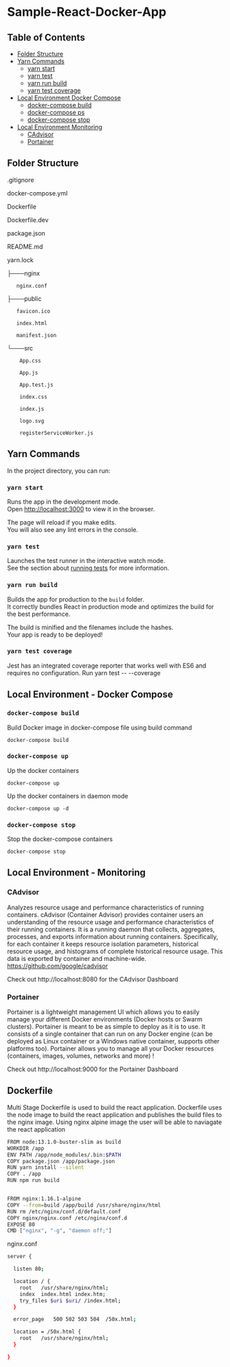 # Sample-React-Docker-App

## Table of Contents

- [Folder Structure](#folder-structure)
- [Yarn Commands](#yarn-commands)
    - [yarn start](#yarn-start)
    - [yarn test](#yarn-test)
    - [yarn run build](#yarn-run-build)
    - [yarn test coverage](#yarn-test-coverage)
- [Local Environment Docker Compose](#local-environment---docker-compose)
    - [docker-compose build](#docker-compose-up)
    - [docker-compose ps](#docker-compose-ps)
    - [docker-compose stop](#docker-compose-stop)
- [Local Environment Monitoring](#local-environment---monitoring)
    - [CAdvisor](#cadvisor)
    - [Portainer](#portainer)

## Folder Structure

.gitignore

docker-compose.yml

Dockerfile

Dockerfile.dev

package.json

README.md

yarn.lock

├───nginx

       nginx.conf

├───public

       favicon.ico

       index.html

       manifest.json

└───src

        App.css

        App.js

        App.test.js

        index.css

        index.js

        logo.svg

        registerServiceWorker.js


## Yarn Commands

In the project directory, you can run:

### `yarn start`

Runs the app in the development mode.<br>
Open [http://localhost:3000](http://localhost:3000) to view it in the browser.

The page will reload if you make edits.<br>
You will also see any lint errors in the console.

### `yarn test`

Launches the test runner in the interactive watch mode.<br>
See the section about [running tests](#running-tests) for more information.

### `yarn run build`

Builds the app for production to the `build` folder.<br>
It correctly bundles React in production mode and optimizes the build for the best performance.

The build is minified and the filenames include the hashes.<br>
Your app is ready to be deployed!


### `yarn test coverage`
Jest has an integrated coverage reporter that works well with ES6 and requires no configuration.
Run yarn test -- --coverage


## Local Environment - Docker Compose

### `docker-compose build`

Build Docker image in docker-compose file using build command

`docker-compose build`

### `docker-compose up`

Up the docker containers 

`docker-compose up`

Up the docker containers in daemon mode

`docker-compose up -d`

### `docker-compose stop`

Stop the docker-compose containers

`docker-compose stop`

## Local Environment - Monitoring

### CAdvisor

Analyzes resource usage and performance characteristics of running containers. 
cAdvisor (Container Advisor) provides container users an understanding of the resource usage and performance characteristics of their running containers. It is a running daemon that collects, aggregates, processes, and exports information about running containers. Specifically, for each container it keeps resource isolation parameters, historical resource usage, and histograms of complete historical resource usage. This data is exported by container and machine-wide.
https://github.com/google/cadvisor

Check out http://localhost:8080 for the CAdvisor Dashboard

### Portainer

Portainer is a lightweight management UI which allows you to easily manage your different Docker environments (Docker hosts or Swarm clusters). Portainer is meant to be as simple to deploy as it is to use. It consists of a single container that can run on any Docker engine (can be deployed as Linux container or a Windows native container, supports other platforms too). Portainer allows you to manage all your Docker resources (containers, images, volumes, networks and more) !

Check out http://localhost:9000 for the Portainer Dashboard

## Dockerfile

Multi Stage Dockerfile is used to build the react application.
Dockerfile uses the node image to build the react application and publishes the build files to the nginx image. 
Using nginx alpine image the user will be able to naviagate the react application

```bash
FROM node:13.1.0-buster-slim as build
WORKDIR /app
ENV PATH /app/node_modules/.bin:$PATH
COPY package.json /app/package.json
RUN yarn install --silent
COPY . /app
RUN npm run build


FROM nginx:1.16.1-alpine
COPY --from=build /app/build /usr/share/nginx/html
RUN rm /etc/nginx/conf.d/default.conf
COPY nginx/nginx.conf /etc/nginx/conf.d
EXPOSE 80
CMD ["nginx", "-g", "daemon off;"]
```

nginx.conf

```bash
server {

  listen 80;

  location / {
    root   /usr/share/nginx/html;
    index  index.html index.htm;
    try_files $uri $uri/ /index.html;
  }

  error_page   500 502 503 504  /50x.html;

  location = /50x.html {
    root   /usr/share/nginx/html;
  }

}
```